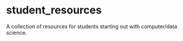 # student_resources
A collection of resources for students starting out with computer/data science.
